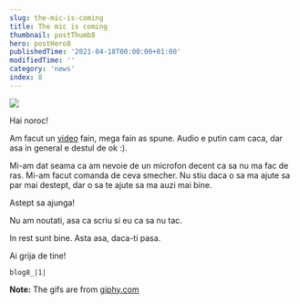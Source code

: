 ```yaml
---
slug: the-mic-is-coming
title: The mic is coming
thumbnail: postThumb8
hero: postHero8
publishedTime: '2021-04-18T00:00:00+01:00'
modifiedTime: ''
category: 'news'
index: 8
---
```


<img class="c-giphy" src="https://media.giphy.com/media/icUEIrjnUuFCWDxFpU/giphy.gif" />

Hai noroc!

Am facut un <a href="https://www.youtube.com/watch?v=CqrFAnOBC1M" target="_blank" rel="noreferrer">video</a> fain, mega fain as spune. Audio e putin cam caca, dar asa in general e destul de ok :).

Mi-am dat seama ca am nevoie de un microfon decent ca sa nu ma fac de ras. Mi-am facut comanda de ceva smecher. Nu stiu daca o sa ma ajute sa par mai destept, dar o sa te ajute sa ma auzi mai bine.

Astept sa ajunga!

Nu am noutati, asa ca scriu si eu ca sa nu tac.

In rest sunt bine. Asta asa, daca-ti pasa.

Ai grija de tine!

```Image
blog8_|1|
```

**Note:** The gifs are from <a href="https://giphy.com" target="_blank" rel="noreferrer">giphy.com</a>
